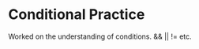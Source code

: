 Conditional Practice
====================

Worked on the understanding of conditions. &&  ||  !=  etc.

